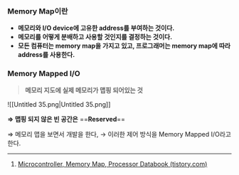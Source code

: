 ### Memory Map이란

- **메모리와 I/O device에 고유한 address를 부여하는 것이다.**
- **메모리를 어떻게 분배하고 사용할 것인지를 결정하는 것이다.**
- **모든 컴퓨터는 memory map을 가지고 있고, 프로그래머는 memory map에 따라 address를 사용한다.**

  

  

### Memory Mapped I/O

> **메모리 지도에 실제 메모리가 맵핑 되어있는 것**

![[Untitled 35.png|Untitled 35.png]]

**⇒ 맵핑 되지 않은 빈 공간은** ==**Reserved**==

⇒ 메모리 맵을 보면서 개발을 한다, → 이러한 제어 방식을 Memory Mapped I/O라고 한다.

---

1. [Microcontroller, Memory Map, Processor Databook (tistory.com)](https://gofo-coding.tistory.com/entry/Microcontroller-Memory-Map-Processor-Databook#:~:text=Memory%20map%EC%9D%B4%EB%9E%80%2C%20%EB%A9%94%EB%AA%A8%EB%A6%AC%EC%99%80%20I%2FO%20device%EC%97%90%20%EA%B3%A0%EC%9C%A0%ED%95%9C%20address%EB%A5%BC%20%EB%B6%80%EC%97%AC%ED%95%98%EB%8A%94,%EA%B0%80%EC%A7%80%EA%B3%A0%20%EC%9E%88%EA%B3%A0%2C%20%ED%94%84%EB%A1%9C%EA%B7%B8%EB%9E%98%EB%A8%B8%EB%8A%94%20memory%20map%EC%97%90%20%EB%94%B0%EB%9D%BC%20address%EB%A5%BC%20%EC%82%AC%EC%9A%A9%ED%95%9C%EB%8B%A4.)